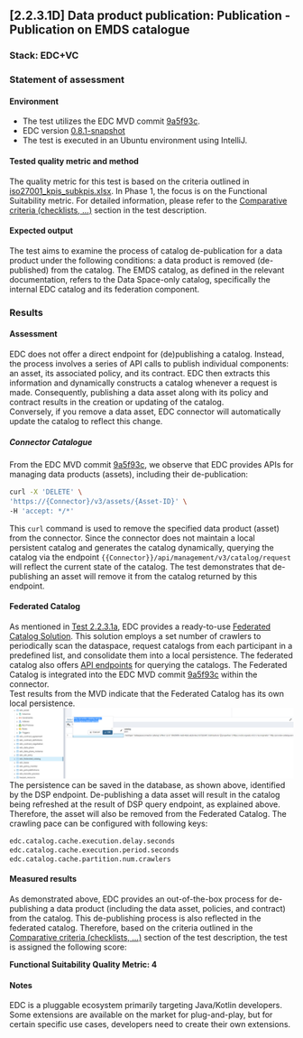 ## [2.2.3.1D] Data product publication: Publication - Publication on EMDS catalogue

### Stack: EDC+VC

### Statement of assessment

#### Environment
- The test utilizes the EDC MVD commit [9a5f93c](https://github.com/eclipse-edc/MinimumViableDataspace/commit/9a5f93c89cf5624cc4bf8eaa024a29da9b8e3d12).
- EDC version [0.8.1-snapshot](https://github.com/eclipse-edc/MinimumViableDataspace/blob/9a5f93c89cf5624cc4bf8eaa024a29da9b8e3d12/gradle/libs.versions.toml#L7)
- The test is executed in an Ubuntu environment using IntelliJ.

#### Tested quality metric and method
The quality metric for this test is based on the criteria outlined in [iso27001_kpis_subkpis.xlsx](../../../../../design_decisions/background_info/iso27001_kpis_subkpis.xlsx). In Phase 1, the focus is on the Functional Suitability metric. For detailed information, please refer to the [Comparative criteria (checklists, ...)](./test.md#comparative-criteria-checklists-) section in the test description.

#### Expected output
The test aims to examine the process of catalog de-publication for a data product under the following conditions: a data product is removed (de-published) from the catalog. The EMDS catalog, as defined in the relevant documentation, refers to the Data Space-only catalog, specifically the internal EDC catalog and its federation component.

### Results

#### Assessment

EDC does not offer a direct endpoint for (de)publishing a catalog. Instead, the process involves a series of API calls to publish individual components: an asset, its associated policy, and its contract. EDC then extracts this information and dynamically constructs a catalog whenever a request is made. Consequently, publishing a data asset along with its policy and contract results in the creation or updating of the catalog. \
Conversely, if you remove a data asset, EDC connector will automatically update the catalog to reflect this change.
##### Connector Catalogue
From the EDC MVD commit [9a5f93c](https://github.com/eclipse-edc/MinimumViableDataspace/commit/9a5f93c89cf5624cc4bf8eaa024a29da9b8e3d12), we observe that EDC provides APIs for managing data products (assets), including their de-publication:

```sh
curl -X 'DELETE' \
'https://{Connector}/v3/assets/{Asset-ID}' \
-H 'accept: */*'
```

This `curl` command is used to remove the specified data product (asset) from the connector. Since the connector does not maintain a local persistent catalog and generates the catalog dynamically, querying the catalog via the endpoint `{{Connector}}/api/management/v3/catalog/request` will reflect the current state of the catalog.
The test demonstrates that de-publishing an asset will remove it from the catalog returned by this endpoint.

#### Federated Catalog
As mentioned in [Test 2.2.3.1a](../test_2_2_3_1a/result_edc_vc.md), EDC provides a ready-to-use [Federated Catalog Solution](https://github.com/eclipse-edc/FederatedCatalog). This solution employs a set number of crawlers to periodically scan the dataspace, request catalogs from each participant in a predefined list, and consolidate them into a local persistence. The federated catalog also offers [API endpoints](https://github.com/eclipse-edc/FederatedCatalog/blob/gh-pages/openapi/management-api/0.8.1-SNAPSHOT/management-api.yaml) for querying the catalogs. The Federated Catalog is integrated into the EDC MVD commit [9a5f93c](https://github.com/eclipse-edc/MinimumViableDataspace/commit/9a5f93c89cf5624cc4bf8eaa024a29da9b8e3d12) within the connector. \
Test results from the MVD indicate that the Federated Catalog has its own local persistence. 
![fc-db.png](images/fc-db.png)
The persistence can be saved in the database, as shown above, identified by the DSP endpoint. De-publishing a data asset will result in the catalog being refreshed at the result of DSP query endpoint, as explained above. Therefore, the asset will also be removed from the Federated Catalog.
The crawling pace can be configured with following keys:

```text
edc.catalog.cache.execution.delay.seconds
edc.catalog.cache.execution.period.seconds
edc.catalog.cache.partition.num.crawlers
```

#### Measured results
As demonstrated above, EDC provides an out-of-the-box process for de-publishing a data product (including the data asset, policies, and contract) from the catalog. This de-publishing process is also reflected in the federated catalog. Therefore, based on the criteria outlined in the [Comparative criteria (checklists, ...)](./test.md#comparative-criteria-checklists-) section of the test description, the test is assigned the following score:

**Functional Suitability Quality Metric: 4**

#### Notes

EDC is a pluggable ecosystem primarily targeting Java/Kotlin developers. Some extensions are available on the market for plug-and-play, but for certain specific use cases, developers need to create their own extensions.
